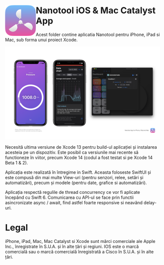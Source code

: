 # <img align="left" src="/repoAssets/nanotoolApp.png" width="100" alt="Nanotool logo"> Nanotool iOS & Mac Catalyst App
Acest folder contine aplicatia Nanotool pentru iPhone, iPad si Mac, sub forma unui proiect Xcode. 

<img  src="/repoAssets/nanotoolAppPosterImage.png" width="800" alt="Nanotool App Banner">

Necesită ultima versiune de Xcode 13 pentru build-ul aplicației și instalarea acesteia pe un dispozitiv. Este posibil ca versiunile mai recente să functioneze în viitor, precum Xcode 14 (codul a fost testat si pe Xcode 14 Beta 1 & 2).

Aplicația este realizată în întregime in Swift. Aceasta foloseste SwiftUI și este compusă din mai multe View-uri (pentru senzori, relee, setări și
automatizări), precum și modele (pentru date, grafice si automatizări).

Aplicația respectă regulile de thread concurrency ce vor fi aplicate începând cu Swift 6. Comunicarea cu API-ul se face prin functii asincronizate async / await, find astfel foarte responsive si neavând delay-uri.

# Legal
iPhone, iPad, Mac, Mac Catalyst si Xcode sunt mărci comerciale ale Apple Inc., înregistrate în S.U.A. și în alte țări și regiuni.
IOS este o marcă comercială sau o marcă comercială înregistrată a Cisco în S.U.A. și în alte țări.
